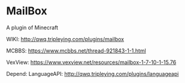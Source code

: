# MailBox
A plugin of Minecraft

WIKI: http://qwq.tripleying.com/plugins/mailbox

MCBBS: https://www.mcbbs.net/thread-921843-1-1.html

VexView: https://www.vexview.net/resources/mailbox-1-7-10-1-15.76

Depend:
  LanguageAPI: http://qwq.tripleying.com/plugins/languageapi
